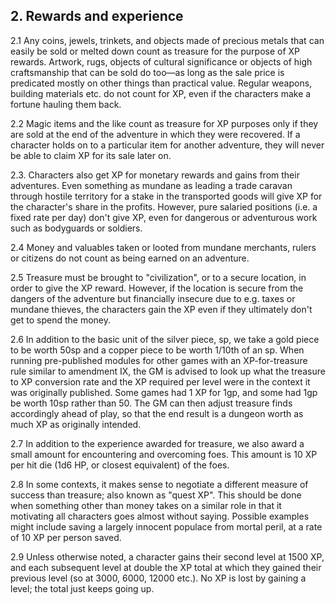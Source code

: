 <h2>2. Rewards and experience</h2>
2.1 Any coins, jewels, trinkets, and objects made of precious metals that can easily be sold or melted down count as treasure for the purpose of XP rewards. Artwork, rugs, objects of cultural significance or objects of high craftsmanship that can be sold do too—as long as the sale price is predicated mostly on other things than practical value. Regular weapons, building materials etc. do not count for XP, even if the characters make a fortune hauling them back.

2.2 Magic items and the like count as treasure for XP purposes only if they are sold at the end of the adventure in which they were recovered. If a character holds on to a particular item for another adventure, they will never be able to claim XP for its sale later on.

2.3. Characters also get XP for monetary rewards and gains from their adventures. Even something as mundane as leading a trade caravan through hostile territory for a stake in the transported goods will give XP for the character's share in the profits. However, pure salaried positions (i.e. a fixed rate per day) don't give XP, even for dangerous or adventurous work such as bodyguards or soldiers.

2.4 Money and valuables taken or looted from mundane merchants, rulers or citizens do not count as being earned on an adventure.

2.5 Treasure must be brought to "civilization", or to a secure location, in order to give the XP reward. However, if the location is secure from the dangers of the adventure but financially insecure due to e.g. taxes or mundane thieves, the characters gain the XP even if they ultimately don't get to spend the money.

2.6 In addition to the basic unit of the silver piece, sp, we take a gold piece to be worth 50sp and a copper piece to be worth 1/10th of an sp. When running pre-published modules for other games with an XP-for-treasure rule similar to amendment IX, the GM is advised to look up what the treasure to XP conversion rate and the XP required per level were in the context it was originally published. Some games had 1 XP for 1gp, and some had 1gp be worth 10sp rather than 50. The GM can then adjust treasure finds accordingly ahead of play, so that the end result is a dungeon worth as much XP as originally intended.

2.7 In addition to the experience awarded for treasure, we also award a small amount for encountering and overcoming foes. This amount is 10 XP per hit die (1d6 HP, or closest equivalent) of the foes.

2.8 In some contexts, it makes sense to negotiate a different measure of success than treasure; also known as "quest XP". This should be done when something other than money takes on a similar role in that it motivating all characters goes almost without saying. Possible examples might include saving a largely innocent populace from mortal peril, at a rate of 10 XP per person saved.

2.9 Unless otherwise noted, a character gains their second level at 1500 XP, and each subsequent level at double the XP total at which they gained their previous level (so at 3000, 6000, 12000 etc.). No XP is lost by gaining a level; the total just keeps going up.
